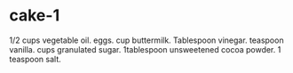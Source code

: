 # cake-1
 1/2 cups vegetable oil.
 eggs.
 cup buttermilk.
 Tablespoon vinegar.
 teaspoon vanilla.
 cups granulated sugar.
1tablespoon unsweetened cocoa powder.
1 teaspoon salt.
